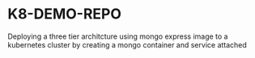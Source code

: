 # K8-DEMO-REPO

Deploying a three tier architcture using mongo express image to a kubernetes cluster by creating a mongo container and service attached

